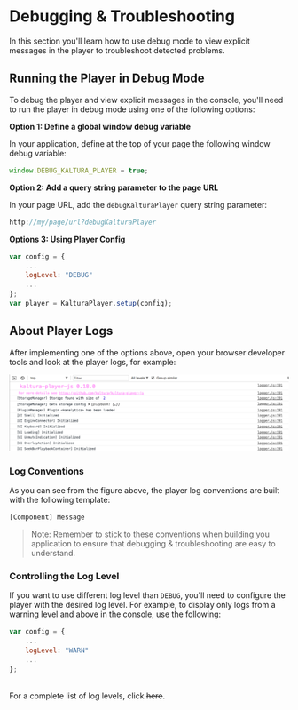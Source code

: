 # Debugging & Troubleshooting

In this section you'll learn how to use debug mode to view explicit messages in the player to troubleshoot detected problems.

## Running the Player in Debug Mode

To debug the player and view explicit messages in the console, you'll need to run the player in debug mode using one of the following options:

**Option 1: Define a global window debug variable**

In your application, define at the top of your page the following window debug variable:
```js
window.DEBUG_KALTURA_PLAYER = true;
```
**Option 2: Add a query string parameter to the page URL**

In your page URL, add the `debugKalturaPlayer` query string parameter:
```js
http://my/page/url?debugKalturaPlayer
```
**Options 3: Using Player Config**
```js
var config = {
    ...
    logLevel: "DEBUG"
    ...
};
var player = KalturaPlayer.setup(config);
```

## About Player Logs  

After implementing one of the options above, open your browser developer tools and look at the player logs, for example:

![player console logs](./images/console-logs-example.png)

### Log Conventions  

As you can see from the figure above, the player log conventions are built with the following template:
```bash
[Component] Message
```
>Note: Remember to stick to these conventions when building you application to ensure that debugging & troubleshooting are easy to understand.

### Controlling the Log Level 

If you want to use different log level than `DEBUG`, you'll need to configure the player with the desired log level. For example, to display only logs from a warning level and above in the console, use the following:

```js
var config = {
    ...
    logLevel: "WARN"
    ...
};
```
<br>For a complete list of log levels, click ~~here~~.




